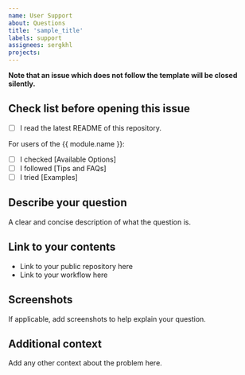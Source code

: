 ```yaml
---
name: User Support
about: Questions
title: 'sample_title'
labels: support
assignees: sergkhl
projects: 
---
```


**Note that an issue which does not follow the template will be closed silently.**

## Check list before opening this issue

- [ ] I read the latest README of this repository.

For users of the {{ module.name }}:

- [ ] I checked [Available Options]
- [ ] I followed [Tips and FAQs]
- [ ] I tried [Examples]

## Describe your question

A clear and concise description of what the question is.

## Link to your contents

- Link to your public repository here
- Link to your workflow here

## Screenshots

If applicable, add screenshots to help explain your question.

## Additional context

Add any other context about the problem here.